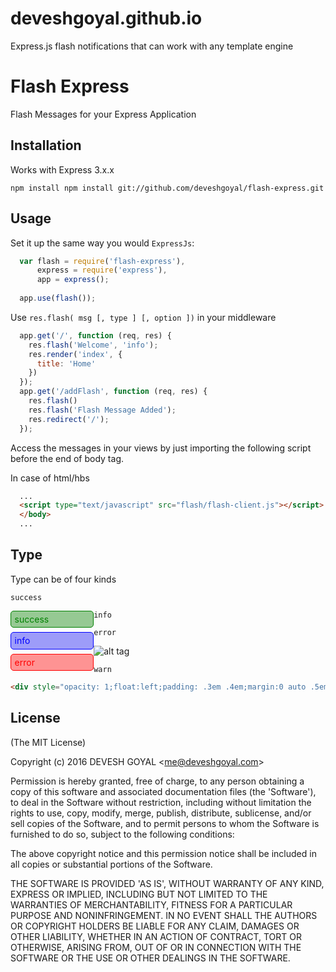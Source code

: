 # deveshgoyal.github.io

Express.js flash notifications that can work with any template engine

# Flash Express

  Flash Messages for your Express Application

## Installation

  Works with Express 3.x.x

    npm install npm install git://github.com/deveshgoyal/flash-express.git

## Usage

  Set it up the same way you would `ExpressJs`:

``` javascript
  var flash = require('flash-express'),
      express = require('express'),
      app = express();
      
  app.use(flash());
```

Use `res.flash( msg [, type ] [, option ])` in your middleware

``` javascript
  app.get('/', function (req, res) {
    res.flash('Welcome', 'info');
    res.render('index', {
      title: 'Home'
    })
  });
  app.get('/addFlash', function (req, res) {
    res.flash()
    res.flash('Flash Message Added');
    res.redirect('/');
  });
```

Access the messages in your views by just importing the following script before the end of body tag.

In case of html/hbs
``` html
  ...
  <script type="text/javascript" src="flash/flash-client.js"></script>
  </body>
  ...
```
## Type

Type can be of four kinds 


`success`

<div style="opacity: 1;float:left;padding: .3em .4em;margin:0 auto .5em;display:inline-block;clear:both;position:relative;min-width:120px; /* 610/13 */ *max-width:45.750em; /* 610/13.3333 - for IE */color:green;background-color: rgba(9, 129, 0, 0.42);border-radius: 5px;border: 1px green solid;">success</div>


`info`

<div style="opacity: 1;float:left;padding: .3em .4em;margin:0 auto .5em;display:inline-block;clear:both;position:relative;min-width:120px; /* 610/13 */ *max-width:45.750em; /* 610/13.3333 - for IE */color:blue;background-color: rgba(26, 22, 242, 0.42);border-radius: 5px;border: 1px blue solid;">info</div>


`error`

 
<div style="opacity: 1;float:left;padding: .3em .4em;margin:0 auto .5em;display:inline-block;clear:both;position:relative;min-width:120px; /* 610/13 */ *max-width:45.750em; /* 610/13.3333 - for IE */color:red;background-color: rgba(255, 0, 0, 0.42);border-radius: 5px;border: 1px red solid;">error</div>

![alt tag](https://drive.google.com/uc?id=0B4fau-D6sg2reHlrU3Q2SG1LYmc)

`warn`

``` html
<div style="opacity: 1;float:left;padding: .3em .4em;margin:0 auto .5em;display:inline-block;clear:both;position:relative;min-width:120px; /* 610/13 */ *max-width:45.750em; /* 610/13.3333 - for IE */color:coral;background-color: rgba(255, 250, 80, 0.87);border-radius: 5px;border: 1px coral solid;">warn</div>
```

## License 

(The MIT License)

Copyright (c) 2016 DEVESH GOYAL &lt;me@deveshgoyal.com&gt;

Permission is hereby granted, free of charge, to any person obtaining
a copy of this software and associated documentation files (the
'Software'), to deal in the Software without restriction, including
without limitation the rights to use, copy, modify, merge, publish,
distribute, sublicense, and/or sell copies of the Software, and to
permit persons to whom the Software is furnished to do so, subject to
the following conditions:

The above copyright notice and this permission notice shall be
included in all copies or substantial portions of the Software.

THE SOFTWARE IS PROVIDED 'AS IS', WITHOUT WARRANTY OF ANY KIND,
EXPRESS OR IMPLIED, INCLUDING BUT NOT LIMITED TO THE WARRANTIES OF
MERCHANTABILITY, FITNESS FOR A PARTICULAR PURPOSE AND NONINFRINGEMENT.
IN NO EVENT SHALL THE AUTHORS OR COPYRIGHT HOLDERS BE LIABLE FOR ANY
CLAIM, DAMAGES OR OTHER LIABILITY, WHETHER IN AN ACTION OF CONTRACT,
TORT OR OTHERWISE, ARISING FROM, OUT OF OR IN CONNECTION WITH THE
SOFTWARE OR THE USE OR OTHER DEALINGS IN THE SOFTWARE.
